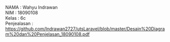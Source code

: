 NAMA    : Wahyu Indrawan</br>
NIM     : 18090108</br>
Kelas   : 6c</br>
Penjealasan : https://github.com/Indrawan2727/utsLaravel/blob/master/Desain%20Diagram%20dan%20Penjelasan_18090108.pdf
